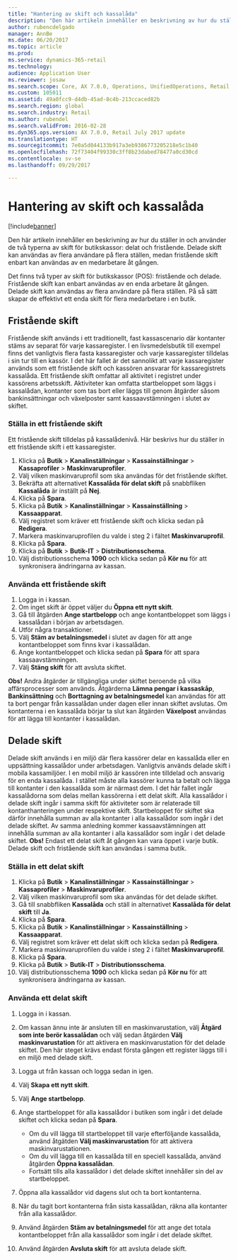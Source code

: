 ```yaml
---
title: "Hantering av skift och kassalåda"
description: "Den här artikeln innehåller en beskrivning av hur du ställer in och använder de två typerna av skift för butikskassor: delat och fristående. Delade skift kan användas av flera användare på flera ställen, medan fristående skift enbart kan användas av en medarbetare åt gången."
author: rubencdelgado
manager: AnnBe
ms.date: 06/20/2017
ms.topic: article
ms.prod: 
ms.service: dynamics-365-retail
ms.technology: 
audience: Application User
ms.reviewer: josaw
ms.search.scope: Core, AX 7.0.0, Operations, UnifiedOperations, Retail
ms.custom: 105011
ms.assetid: 49a0fcc9-d4db-45ad-8c4b-213ccaced82b
ms.search.region: global
ms.search.industry: Retail
ms.author: rubendel
ms.search.validFrom: 2016-02-28
ms.dyn365.ops.version: AX 7.0.0, Retail July 2017 update
ms.translationtype: HT
ms.sourcegitcommit: 7e0a5d044133b917a3eb9386773205218e5c1b40
ms.openlocfilehash: 72f73404f99330c3ff8b23dabed78477a0cd30cd
ms.contentlocale: sv-se
ms.lasthandoff: 09/29/2017

---
```


# <a name="shift-and-cash-drawer-management"></a>Hantering av skift och kassalåda

[!include[banner](includes/banner.md)]


Den här artikeln innehåller en beskrivning av hur du ställer in och använder de två typerna av skift för butikskassor: delat och fristående. Delade skift kan användas av flera användare på flera ställen, medan fristående skift enbart kan användas av en medarbetare åt gången.

Det finns två typer av skift för butikskassor (POS): fristående och delade. Fristående skift kan enbart användas av en enda arbetare åt gången. Delade skift kan användas av flera användare på flera ställen. På så sätt skapar de effektivt ett enda skift för flera medarbetare i en butik.

## <a name="standalone-shifts"></a>Fristående skift
Fristående skift används i ett traditionellt, fast kassascenario där kontanter stäms av separat för varje kassaregister. I en livsmedelsbutik till exempel finns det vanligtvis flera fasta kassaregister och varje kassaregister tilldelas i sin tur till en kassör. I det här fallet är det sannolikt att varje kassaregister används som ett fristående skift och kassören ansvarar för kassaregistrets kassalåda. Ett fristående skift omfattar all aktivitet i registret under kassörens arbetsskift. Aktiviteter kan omfatta startbeloppet som läggs i kassalådan, kontanter som tas bort eller läggs till genom åtgärder såsom bankinsättningar och växelposter samt kassaavstämningen i slutet av skiftet.

### <a name="set-up-a-stand-alone-shift"></a>Ställa in ett fristående skift

Ett fristående skift tilldelas på kassalådenivå. Här beskrivs hur du ställer in ett fristående skift i ett kassaregister.

1.  Klicka på **Butik** &gt; **Kanalinställningar** &gt; **Kassainställningar** &gt; **Kassaprofiler** &gt; **Maskinvaruprofiler**.
2.  Välj vilken maskinvaruprofil som ska användas för det fristående skiftet.
3.  Bekräfta att alternativet **Kassalåda för delat skift** på snabbfliken **Kassalåda** är inställt på **Nej**.
4.  Klicka på **Spara**.
5.  Klicka på **Butik** &gt; **Kanalinställningar** &gt; **Kassainställning** &gt; **Kassaapparat**.
6.  Välj registret som kräver ett fristående skift och klicka sedan på **Redigera**.
7.  Markera maskinvaruprofilen du valde i steg 2 i fältet **Maskinvaruprofil**.
8.  Klicka på **Spara**.
9.  Klicka på **Butik** &gt; **Butik-IT** &gt; **Distributionsschema**.
10. Välj distributionsschema **1090** och klicka sedan på **Kör nu** för att synkronisera ändringarna av kassan.

### <a name="use-a-stand-alone-shift"></a>Använda ett fristående skift

1.  Logga in i kassan.
2.  Om inget skift är öppet väljer du **Öppna ett nytt skift**.
3.  Gå till åtgärden **Ange startbelopp** och ange kontantbeloppet som läggs i kassalådan i början av arbetsdagen.
4.  Utför några transaktioner.
5.  Välj **Stäm av betalningsmedel** i slutet av dagen för att ange kontantbeloppet som finns kvar i kassalådan.
6.  Ange kontantbeloppet och klicka sedan på **Spara** för att spara kassaavstämningen.
7.  Välj **Stäng skift** för att avsluta skiftet.

**Obs!** Andra åtgärder är tillgängliga under skiftet beroende på vilka affärsprocesser som används. Åtgärderna **Lämna pengar i kassaskåp**, **Bankinsättning** och **Borttagning av betalningsmedel** kan användas för att ta bort pengar från kassalådan under dagen eller innan skiftet avslutas. Om kontanterna i en kassalåda börjar ta slut kan åtgärden **Växelpost** användas för att lägga till kontanter i kassalådan.

## <a name="shared-shifts"></a>Delade skift
Delade skift används i en miljö där flera kassörer delar en kassalåda eller en uppsättning kassalådor under arbetsdagen. Vanligtvis används delade skift i mobila kassamiljöer. I en mobil miljö är kassören inte tilldelad och ansvarig för en enda kassalåda. I stället måste alla kassörer kunna ta betalt och lägga till kontanter i den kassalåda som är närmast dem. I det här fallet ingår kassalådorna som delas mellan kassörerna i ett delat skift. Alla kassalådor i delade skift ingår i samma skift för aktiviteter som är relaterade till kontanthanteringen under respektive skift. Startbeloppet för skiftet ska därför innehålla summan av alla kontanter i alla kassalådor som ingår i det delade skiftet. Av samma anledning kommer kassaavstämningen att innehålla summan av alla kontanter i alla kassalådor som ingår i det delade skiftet. **Obs!** Endast ett delat skift åt gången kan vara öppet i varje butik. Delade skift och fristående skift kan användas i samma butik.

### <a name="set-up-a-shared-shift"></a>Ställa in ett delat skift

1.  Klicka på **Butik** &gt; **Kanalinställningar** &gt; **Kassainställningar** &gt; **Kassaprofiler** &gt; **Maskinvaruprofiler**.
2.  Välj vilken maskinvaruprofil som ska användas för det delade skiftet.
3.  Gå till snabbfliken **Kassalåda** och ställ in alternativet **Kassalåda för delat skift** till **Ja**.
4.  Klicka på **Spara**.
5.  Klicka på **Butik** &gt; **Kanalinställningar** &gt; **Kassainställning** &gt; **Kassaapparat**.
6.  Välj registret som kräver ett delat skift och klicka sedan på **Redigera**.
7.  Markera maskinvaruprofilen du valde i steg 2 i fältet **Maskinvaruprofil**.
8.  Klicka på **Spara**.
9.  Klicka på **Butik** &gt; **Butik-IT** &gt; **Distributionsschema**.
10. Välj distributionsschema **1090** och klicka sedan på **Kör nu** för att synkronisera ändringarna av kassan.

### <a name="use-a-shared-shift"></a>Använda ett delat skift

1.  Logga in i kassan.
2.  Om kassan ännu inte är ansluten till en maskinvarustation, välj **Åtgärd som inte berör kassalådan** och välj sedan åtgärden **Välj maskinvarustation** för att aktivera en maskinvarustation för det delade skiftet. Den här steget krävs endast första gången ett register läggs till i en miljö med delade skift.
3.  Logga ut från kassan och logga sedan in igen.
4.  Välj **Skapa ett nytt skift**.
5.  Välj **Ange startbelopp**.
6.  Ange startbeloppet för alla kassalådor i butiken som ingår i det delade skiftet och klicka sedan på **Spara**.
    -   Om du vill lägga till startbeloppet till varje efterföljande kassalåda, använd åtgätden **Välj maskinvarustation** för att aktivera maskinvarustationen.
    -   Om du vill lägga till en kassalåda till en speciell kassalåda, använd åtgärden **Öppna kassalådan**.
    -   Fortsätt tills alla kassalådor i det delade skiftet innehåller sin del av startbeloppet.

7.  Öppna alla kassalådor vid dagens slut och ta bort kontanterna.
8.  När du tagit bort kontanterna från sista kassalådan, räkna alla kontanter från alla kassalådor.
9.  Använd åtgärden **Stäm av betalningsmedel** för att ange det totala kontantbeloppet från alla kassalådor som ingår i det delade skiftet.
10. Använd åtgärden **Avsluta skift** för att avsluta delade skift.





